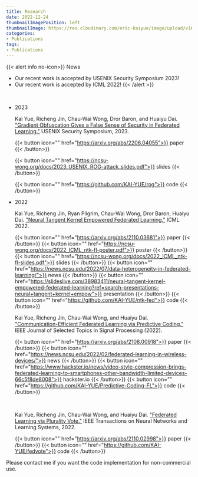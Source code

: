 ```yaml
---
title: Research
date: 2022-12-24
thumbnailImagePosition: left
thumbnailImage: https://res.cloudinary.com/eric-kaiyue/image/upload/v1600775874/website/book_hcsc9k.png
categories:
- Publications
tags:
- Publications
---
```


{{< alert info no-icon>}}
News
<!-- <br /> -->
- Our recent work is accepted by USENIX Security Symposium 2023!
- Our recent work is accepted by ICML 2022!
{{< /alert >}}

<br /> 

- 2023

    Kai Yue, Richeng Jin, Chau-Wai Wong, Dror Baron, and Huaiyu Dai. ["Gradient Obfuscation Gives a False Sense of Security in Federated Learning."](https://rogattack.netlify.app) USENIX Security Symposium, 2023.

    {{< button icon="" href="https://arxiv.org/abs/2206.04055">}}
    paper
    {{< /button>}}


    {{< button icon="" href="https://ncsu-wong.org/docs/2023_USENIX_ROG-attack_slides.pdf">}}
    slides
    {{< /button>}}

    {{< button icon="" href="https://github.com/KAI-YUE/rog">}}
    code
    {{< /button>}}



- 2022

    Kai Yue, Richeng Jin, Ryan Pilgrim, Chau-Wai Wong, Dror Baron, Huaiyu Dai. ["Neural Tangent Kernel Empowered Federated Learning."](https://ntk-fl.netlify.app/) ICML 2022.
    
    {{< button icon="" href="https://arxiv.org/abs/2110.03681">}}
    paper
    {{< /button>}}
    {{< button icon="" href="https://ncsu-wong.org/docs/2022_ICML_ntk-fl-poster.pdf">}}
    poster
    {{< /button>}}
    {{< button icon="" href="https://ncsu-wong.org/docs/2022_ICML_ntk-fl-slides.pdf">}}
    slides
    {{< /button>}}
    {{< button icon="" href="https://news.ncsu.edu/2022/07/data-heterogeneity-in-federated-learning/">}}
    news
    {{< /button>}}
    {{< button icon="" href="https://slideslive.com/38983411/neural-tangent-kernel-empowered-federated-learning?ref=search-presentations-neural+tangent+kernel+empow">}}
    presentation
    {{< /button>}}
    {{< button icon="" href="https://github.com/KAI-YUE/ntk-fed">}}
    code
    {{< /button>}}

    Kai Yue, Richeng Jin, Chau-Wai Wong, and Huaiyu Dai. ["Communication-Efficient Federated Learning via Predictive Coding."](https://predfl.netlify.app) IEEE Journal of Selected Topics in Signal Processing (2022).

    <!-- <i class=\"sidebar-pullquote-icon fa fa-lg fa-home\"></i> -->

    {{< button icon="" href="https://arxiv.org/abs/2108.00918">}}
    paper
    {{< /button>}}
    {{< button icon="" href="https://news.ncsu.edu/2022/02/federated-learning-in-wireless-devices/">}}
    news
    {{< /button>}}
    {{< button icon="" href="https://www.hackster.io/news/video-style-compression-brings-federated-learning-to-smartphones-other-bandwidth-limited-devices-66c5f8de8008">}}
    hackster.io
    {{< /button>}}
    {{< button icon="" href="https://github.com/KAI-YUE/Predictive-Coding-FL">}}
    code
    {{< /button>}}

    <br />

    Kai Yue, Richeng Jin, Chau-Wai Wong, and Huaiyu Dai. 
    ["Federated Learning via Plurality Vote."](https://fedvote.netlify.app) IEEE Transactions on Neural Networks and Learning Systems, 2022.

    {{< button icon="" href="https://arxiv.org/abs/2110.02998">}}
    paper
    {{< /button>}}
    {{< button icon="" href="https://github.com/KAI-YUE/fedvote">}}
    code
    {{< /button>}}
    


<!--more-->

Please contact me if you want the code implementation for non-commercial use. 